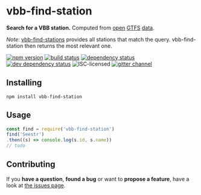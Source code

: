 # vbb-find-station

**Search for a VBB station.** Computed from [open](http://daten.berlin.de/datensaetze/vbb-fahrplandaten-januar-2017-bis-dezember-2017) [GTFS](https://developers.google.com/transit/gtfs/) [data](https://vbb-gtfs.jannisr.de/).

*Note*: [vbb-find-stations](https://github.com/derhuerst/vbb-find-stations) provides all stations that match the query. vbb-find-station then returns the most relevant one.

[![npm version](https://img.shields.io/npm/v/vbb-find-station.svg)](https://www.npmjs.com/package/vbb-find-station)
[![build status](https://img.shields.io/travis/derhuerst/vbb-find-station.svg)](https://travis-ci.org/derhuerst/vbb-find-station)
[![dependency status](https://img.shields.io/david/derhuerst/vbb-find-station.svg)](https://david-dm.org/derhuerst/vbb-find-station)
[![dev dependency status](https://img.shields.io/david/dev/derhuerst/vbb-find-station.svg)](https://david-dm.org/derhuerst/vbb-find-station#info=devDependencies)
![ISC-licensed](https://img.shields.io/github/license/derhuerst/vbb-find-station.svg)
[![gitter channel](https://badges.gitter.im/derhuerst/vbb-rest.svg)](https://gitter.im/derhuerst/vbb-rest)


## Installing

```shell
npm install vbb-find-station
```


## Usage

```javascript
const find = require('vbb-find-station')
find('Seestr')
.then((s) => console.log(s.id, s.name))
// todo
```


## Contributing

If you **have a question**, **found a bug** or want to **propose a feature**, have a look at [the issues page](https://github.com/derhuerst/vbb-find-station/issues).
